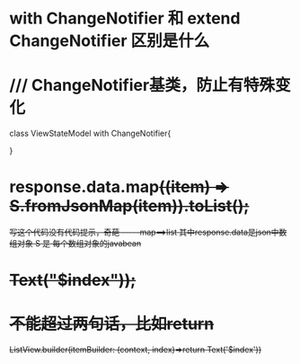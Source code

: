 # with ChangeNotifier  和 extend ChangeNotifier 区别是什么

# /// ChangeNotifier基类，防止有特殊变化
  class ViewStateModel with ChangeNotifier{


  }

#  response.data.map<S>((item) => S.fromJsonMap(item)).toList();
  写这个代码没有代码提示，奇葩 -----map==>list
  其中response.data是json中数组对象
     S 是 每个数组对象的javabean



# Text("$index"));

# 不能超过两句话，比如return
ListView.builder(itemBuilder: (context, index)=>return Text('$index'))
